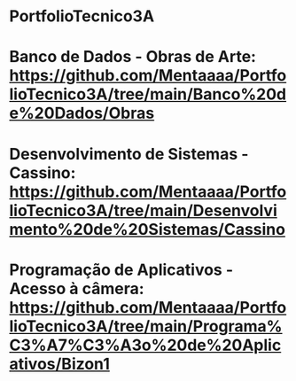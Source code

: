 # PortfolioTecnico3A
# Banco de Dados - Obras de Arte: https://github.com/Mentaaaa/PortfolioTecnico3A/tree/main/Banco%20de%20Dados/Obras
# Desenvolvimento de Sistemas - Cassino: https://github.com/Mentaaaa/PortfolioTecnico3A/tree/main/Desenvolvimento%20de%20Sistemas/Cassino
# Programação de Aplicativos - Acesso à câmera: https://github.com/Mentaaaa/PortfolioTecnico3A/tree/main/Programa%C3%A7%C3%A3o%20de%20Aplicativos/Bizon1